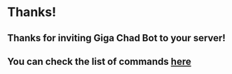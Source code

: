 # Thanks!

## Thanks for inviting Giga Chad Bot to your server! 

## You can check the list of commands [here](https://docs.gigachad-bot.xyz)